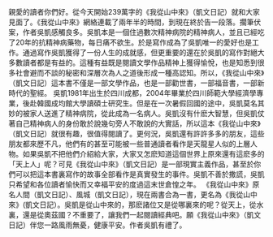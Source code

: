親愛的讀者你們好。從今天開始239萬字的《我從山中來》（凱文日記）就和大家見面了。《我從山中來》網絡連載了兩年半的時間，到現在終於告一段落。擱筆伏案，作者吳凱感觸良多。吳凱本是一個住過數次精神病院的精神病人，並且已經吃了20年的抗精神病藥物，每日痛不欲生。於是寫作成為了吳凱唯一的愛好也是工作。通過寫作吳凱獲得了一份人生的成就感，但更重要的還在於吳凱的寫作對絕大多數讀者都是有益的。這種有益既是閱讀文學作品精神上獲得愉悅，也是知悉到很多社會避而不談的秘密和深層次為人之道後形成一種高認知。所以，《我從山中來》（凱文日記）這本書不僅是一部文學作品，也是一部勸世書，一部福音書，一部新時代的聖經。 吳凱1981年出生於四川成都，2004年畢業於四川師範大學經濟學專業，後赴韓國成均館大學讀碩士研究生。但是在一次暑假回國的途中，吳凱莫名其妙的被家人送進了精神病院，從此成為一名病人。吳凱沒有什麽大智慧，但吳凱仗著自己精神病人的身份敢於說幾句旁人不敢說的大實話，所以這本《我從山中來》（凱文日記）就很有趣，很值得閱讀了。更何況，吳凱還有許許多多的朋友，這些朋友都來歷不凡，他們有的甚至可能被一些普通讀者看作是天龍星人似的上層人物。如果吳凱不把他們介紹給大家，大家又怎麽知道這個世界上原來還有這麽多的「天上人」呢？可見《我從山中來》（凱文日記）是一部現實主義作品，甚至於你們可以把這本書裏寫作的故事全部看作是真實發生的事件。吳凱不善於撒謊，吳凱只希望和各位讀者愉快而又幸福平安的度過這末世倉惶之年。 《我從山中來》原名人間（凱文日記）、風城（凱文日記），現在兩書合為一書，更名為《我從山中來》(凱文日記）。吳凱是從山中來的，那麽諸位又是從哪裏來的呢？從天上，從水裏，還是從奧茲國？不重要了，讓我們一起閱讀經典吧。願《我從山中來》（凱文日記）伴您一路風雨無憂，健康平安。作者吳凱有禮了。
